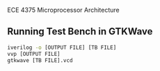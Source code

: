 ECE 4375 Microprocessor Architecture


## Running Test Bench in GTKWave

```bash
iverilog -o [OUTPUT FILE] [TB FILE]
vvp [OUTPUT FILE]
gtkwave [TB FILE].vcd
```
